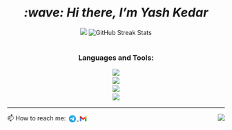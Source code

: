 <h1 align="center" style="font-style: italic; text-align: center;" markdown="1"> :wave: Hi there, I’m Yash Kedar</h1>

<div align="center">
  <img width="398" src="https://github-readme-stats.vercel.app/api?username=NyaNekko&count_private=true&show_icons=true&theme=nord&rank_icon=github&border_radius=8"/> 
  <img width="420" src="https://nirzak-streak-stats.vercel.app/?user=NyaNekko&theme=nord&hide_border=false" alt="GitHub Streak Stats"><br/>
</div>

<br/>
<h3 align="center">Languages and Tools:</h3>
<div align="center">
  <img src="https://skillicons.dev/icons?i=androidstudio,kotlin,nodejs,mongodb,gitlab,raspberrypi,react,nextjs,tailwind" /><br>
    <img src="https://skillicons.dev/icons?i=bootstrap,html,css,vscode,github,git,notion,figma,pycharm" /><br>
    <img src="https://skillicons.dev/icons?i=c,bash,kali,arch,ubuntu,python,javascript,mysql,dotnet" /><br>
    <img src="https://skillicons.dev/icons?i=cpp,cs,vim,java,htmx,debian,neovim,atom,pwsh" /><br>
</div>
<hr>
<p align="left">
📫 How to reach me:
<a href="https://t.me/KITO1240">
  <img align="center" width="22px" style="text-decoration:none" src="https://raw.githubusercontent.com/edent/SuperTinyIcons/master/images/svg/telegram.svg" />
</a>
<a href="mailto:yashkedar2406@gmail.com">
  <img align="center" width="22px" style="text-decoration:none" src="https://raw.githubusercontent.com/edent/SuperTinyIcons/master/images/svg/gmail.svg" />
</a>
  <a href="mailto:yashkedar2406@gmail.com">
  <img src="https://komarev.com/ghpvc/?username=NyaNekko&style=flat-square" align="right"/>
</a>
</p>

